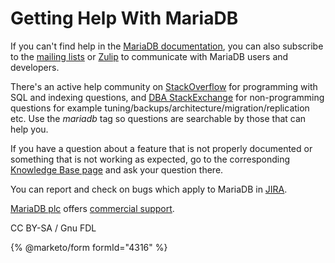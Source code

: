 # Getting Help With MariaDB

If you can't find help in the [MariaDB documentation](../../../../../kb/en/mariadb-documentation/), you can also subscribe to the [mailing lists](../../../../faq/support-questions/broken-reference/) or [Zulip](https://mariadb.zulipchat.com) to communicate with MariaDB users and developers.

There's an active help community on [StackOverflow](https://stackoverflow.com/) for programming with SQL and indexing questions, and [DBA StackExchange](https://dba.stackexchange.com/) for non-programming questions for example tuning/backups/architecture/migration/replication etc. Use the _mariadb_ tag so questions are searchable by those that can help you.

If you have a question about a feature that is not properly documented or something that is not working as expected, go to the corresponding [Knowledge Base page](../../../../../kb/en/mariadb/) and ask your question there.

You can report and check on bugs which apply to MariaDB in [JIRA](../../../../development-articles/general-info/tools/jira.md).

[MariaDB plc](https://mariadb.com) offers [commercial support](https://mariadb.com/services/mariadb-mysql-subscription-services).

CC BY-SA / Gnu FDL

{% @marketo/form formId="4316" %}
